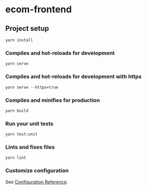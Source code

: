 # ecom-frontend

## Project setup
```
yarn install
```

### Compiles and hot-reloads for development
```
yarn serve
```

### Compiles and hot-reloads for development with https
```
yarn serve --https=true
```

### Compiles and minifies for production
```
yarn build
```

### Run your unit tests
```
yarn test:unit
```

### Lints and fixes files
```
yarn lint
```

### Customize configuration
See [Configuration Reference](https://cli.vuejs.org/config/).
